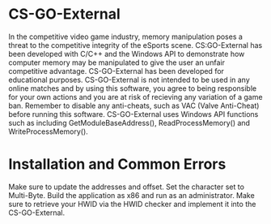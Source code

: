 # CS-GO-External

In the competitive video game industry, memory manipulation poses a threat to the competitive integrity of the eSports scene. CS:GO-External has been developed with C/C++ and the Windows API to demonstrate how computer memory may be manipulated to give the user an unfair competitive advantage. CS-GO-External has been developed for  educational purposes. CS-GO-External is not intended to be used in any online matches and by using this software, you agree to being responsible for your own actions and you are at risk of recieving any variation of a game ban. Remember to disable any anti-cheats, such as VAC (Valve Anti-Cheat) before running this software.
CS-GO-External uses Windows API functions such as including GetModuleBaseAddress(), ReadProcessMemory() and WriteProcessMemory().

# Installation and Common Errors
Make sure to update the addresses and offset.
Set the character set to Multi-Byte.
Build the application as x86 and run as an administrator.
Make sure to retrieve your HWID via the HWID checker and implement it into the CS-GO-External.
